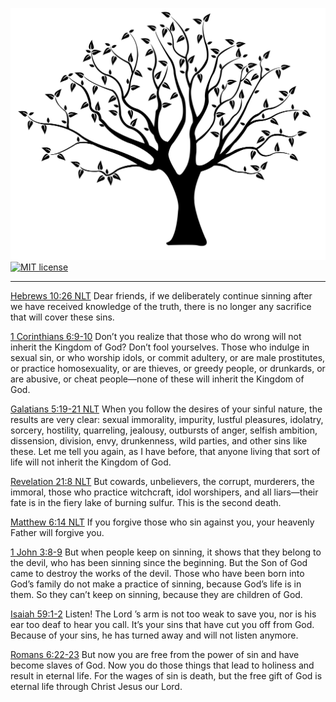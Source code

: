 [![Instruction Manual For Me](./life.jpg)](https://github.com/wilmoore/life)
[![MIT license](https://img.shields.io/badge/License-MIT-blue.svg)](https://mit-license.org)

---

[Hebrews 10:26 NLT]
Dear friends, if we deliberately continue sinning after we have received knowledge of the truth, there is no longer any sacrifice that will cover these sins.

[1 Corinthians 6:9-10]
Don’t you realize that those who do wrong will not inherit the Kingdom of God? Don’t fool yourselves. Those who indulge in sexual sin, or who worship idols, or commit adultery, or are male prostitutes, or practice homosexuality, or are thieves, or greedy people, or drunkards, or are abusive, or cheat people—none of these will inherit the Kingdom of God.

[Galatians 5:19-21 NLT]
When you follow the desires of your sinful nature, the results are very clear: sexual immorality, impurity, lustful pleasures, idolatry, sorcery, hostility, quarreling, jealousy, outbursts of anger, selfish ambition, dissension, division, envy, drunkenness, wild parties, and other sins like these. Let me tell you again, as I have before, that anyone living that sort of life will not inherit the Kingdom of God.

[Revelation 21:8 NLT]
But cowards, unbelievers, the corrupt, murderers, the immoral, those who practice witchcraft, idol worshipers, and all liars—their fate is in the fiery lake of burning sulfur. This is the second death.

[Matthew 6:14 NLT]
If you forgive those who sin against you, your heavenly Father will forgive you.

[1 John 3:8-9]
But when people keep on sinning, it shows that they belong to the devil, who has been sinning since the beginning. But the Son of God came to destroy the works of the devil. Those who have been born into God’s family do not make a practice of sinning, because God’s life is in them. So they can’t keep on sinning, because they are children of God.

[Isaiah 59:1-2]
Listen! The Lord ’s arm is not too weak to save you, nor is his ear too deaf to hear you call. It’s your sins that have cut you off from God. Because of your sins, he has turned away and will not listen anymore.

[Romans 6:22-23]
But now you are free from the power of sin and have become slaves of God. Now you do those things that lead to holiness and result in eternal life. For the wages of sin is death, but the free gift of God is eternal life through Christ Jesus our Lord.



[Hebrews 10:26 NLT]: https://my.bible.com/bible/116/HEB.10.26.NLT
[1 Corinthians 6:9-10]: https://my.bible.com/bible/116/1CO.6.9-10.NLT
[Galatians 5:19-21 NLT]: https://my.bible.com/bible/116/GAL.5.19-21.NLT
[Revelation 21:8 NLT]: https://my.bible.com/bible/116/REV.21.8.NLT
[Matthew 6:14 NLT]: https://my.bible.com/bible/116/MAT.6.14.NLT
[1 John 3:8-9]: https://my.bible.com/bible/116/1JN.3.8-9
[Isaiah 59:1-2]: https://my.bible.com/bible/116/ISA.59.1-2
[Romans 6:22-23]: https://my.bible.com/bible/116/ROM.6.22-23
